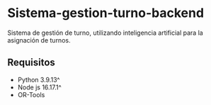 # Sistema-gestion-turno-backend
Sistema de gestión de turno, utilizando inteligencia artificial para la asignación de turnos.

## Requisitos
- Python 3.9.13^
- Node js 16.17.1^
- OR-Tools 
